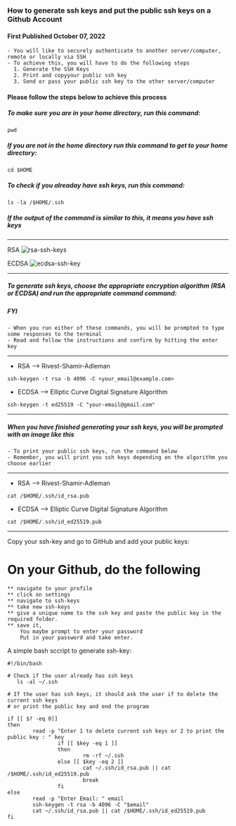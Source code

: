 ###  How to generate ssh keys and put the public ssh keys on a Github Account
#### First Published October 07, 2022
  
~~~
- You will like to securely authenticate to another server/computer, remote or locally via SSH
- To achieve this, you will have to do the following steps
  1. Generate the SSH Keys
  2. Print and copyyour public ssh key 
  3. Send or pass your public ssh key to the other server/computer
~~~

#### Please follow the steps below to achieve this process

  ##### To make sure you are in your home directory, run this command:
  ```
  pwd
  ```

  ##### If you are not in the home directory run this command to get to your home directory:
  ```
  cd $HOME
  ```

  ##### To check if you alreaday have ssh keys, run this command:
  ```
  ls -la /$HOME/.ssh
  ```
  ##### If the output of the command is similar to this, it means you have ssh keys
  ***
  RSA ![rsa-ssh-keys](https://user-images.githubusercontent.com/101201113/195610507-62e196bf-41f8-4e76-aac0-1ffd116c334e.png)


  ECDSA ![ecdsa-ssh-key](https://user-images.githubusercontent.com/101201113/195609492-7b94dda8-b26c-4d41-a042-7419a8553925.png)

  ***  
  ##### To generate  ssh keys, choose the appropriate encryption algorithm (RSA or ECDSA) and run the appropriate command command:
  ##### FYI
    - When you run either of these commands, you will be prompted to type some responses to the terminal 
    - Read and follow the instructions and confirm by hitting the enter key
  ***
   - RSA --> Rivest-Shamir-Adleman
  ```
  ssh-keygen -t rsa -b 4096 -C <your_email@example.com>
  ```
   - ECDSA --> Elliptic Curve Digital Signature Algorithm
  ```
  ssh-keygen -t ed25519 -C "your-email@gmail.com"
  ```
  ***
  ##### When you have finished generating your ssh keys, you will be prompted with an image like this
    - To print your public ssh keys, run the command below
    - Remember, you will print you ssh keys depending on the algorithm you choose earlier
  ***
   - RSA --> Rivest-Shamir-Adleman
  ```
  cat /$HOME/.ssh/id_rsa.pub
  ```
   - ECDSA --> Elliptic Curve Digital Signature Algorithm
  ```
  cat /$HOME/.ssh/id_ed25519.pub
  ```
  ***

  Copy your ssh-key and go to GitHub and add your public keys:
  # On your Github, do the following
    ** navigate to your profile
    ** click on settings
    ** navigate to ssh-keys
    ** take new ssh-keys
    ** give a unique name to the ssh key and paste the public key in the required folder.
    ** save it, 
        You maybe prompt to enter your password
        Put in your password and take enter.

  A simple bash sccript to generate ssh-key:
  ```
  #!/bin/bash

  # Check if the user already has ssh keys
     ls -al ~/.ssh

  # If the user has ssh keys, it should ask the user if to delete the current ssh keys
  # or print the public key and end the program

  if [[ $? -eq 0]]
  then
          read -p "Enter 1 to delete current ssh keys or 2 to print the public key : " key
                  if [[ $key -eq 1 ]]
                  then
                          rm -rf ~/.ssh
                  else [[ $key -eq 2 ]]
                          cat ~/.ssh/id_rsa.pub || cat /$HOME/.ssh/id_ed25519.pub
                          break
                  fi
  else
          read -p "Enter Email: " email
          ssh-keygen -t rsa -b 4096 -C "$email"
          cat ~/.ssh/id_rsa.pub || cat /$HOME/.ssh/id_ed25519.pub
  fi
  ```